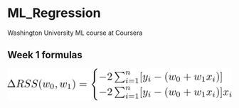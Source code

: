 # ML_Regression

Washington University ML course at Coursera

## Week 1 formulas

![RSS formula](week1/RSS_formula.png "RSS formula")
